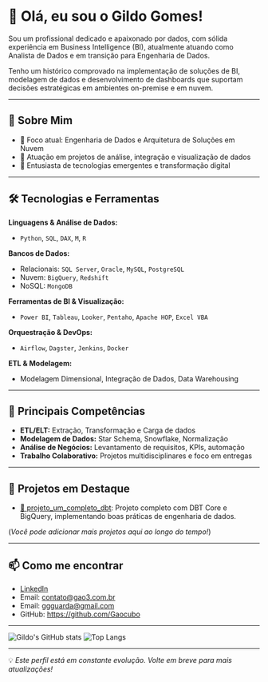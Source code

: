 # 👋 Olá, eu sou o Gildo Gomes!

Sou um profissional dedicado e apaixonado por dados, com sólida experiência em Business Intelligence (BI), atualmente atuando como Analista de Dados e em transição para Engenharia de Dados.

Tenho um histórico comprovado na implementação de soluções de BI, modelagem de dados e desenvolvimento de dashboards que suportam decisões estratégicas em ambientes on-premise e em nuvem.

---

## 🧠 Sobre Mim

- 🎯 Foco atual: Engenharia de Dados e Arquitetura de Soluções em Nuvem
- 🧩 Atuação em projetos de análise, integração e visualização de dados
- 🚀 Entusiasta de tecnologias emergentes e transformação digital

---

## 🛠️ Tecnologias e Ferramentas

**Linguagens & Análise de Dados:**
- `Python`, `SQL`, `DAX`, `M`, `R`

**Bancos de Dados:**
- Relacionais: `SQL Server`, `Oracle`, `MySQL`, `PostgreSQL`
- Nuvem: `BigQuery`, `Redshift`
- NoSQL: `MongoDB`

**Ferramentas de BI & Visualização:**
- `Power BI`, `Tableau`, `Looker`, `Pentaho`, `Apache HOP`, `Excel VBA`

**Orquestração & DevOps:**
- `Airflow`, `Dagster`, `Jenkins`, `Docker`

**ETL & Modelagem:**
- Modelagem Dimensional, Integração de Dados, Data Warehousing

---

## 📌 Principais Competências

- **ETL/ELT:** Extração, Transformação e Carga de dados
- **Modelagem de Dados:** Star Schema, Snowflake, Normalização
- **Análise de Negócios:** Levantamento de requisitos, KPIs, automação
- **Trabalho Colaborativo:** Projetos multidisciplinares e foco em entregas

---

## 🚧 Projetos em Destaque

- [🔗 projeto_um_completo_dbt](https://github.com/Gaocubo/projeto_um_completo_dbt): Projeto completo com DBT Core e BigQuery, implementando boas práticas de engenharia de dados.

(*Você pode adicionar mais projetos aqui ao longo do tempo!*)

---

## 📫 Como me encontrar

- [LinkedIn](https://linkedin.com/in/gildogomes)
- Email: contato@gao3.com.br
- Email: ggguarda@gmail.com
- GitHub: https://github.com/Gaocubo

---

![Gildo's GitHub stats](https://github-readme-stats.vercel.app/api?username=Gaocubo&show_icons=true&theme=dracula)
![Top Langs](https://github-readme-stats.vercel.app/api/top-langs/?username=Gaocubo&layout=compact&theme=dracula)

---

💡 *Este perfil está em constante evolução. Volte em breve para mais atualizações!*
